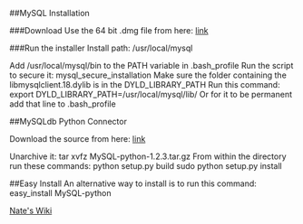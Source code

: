 ##MySQL Installation

###Download 
Use the 64 bit .dmg file from here: [link](http://dev.mysql.com/downloads/mysql/)

###Run the installer
Install path: /usr/local/mysql

Add /usr/local/mysql/bin to the PATH variable in .bash_profile
Run the script to secure it: 
	mysql_secure_installation
Make sure the folder containing the libmysqlclient.18.dylib is in the DYLD_LIBRARY_PATH
Run this command:
	export DYLD_LIBRARY_PATH=/usr/local/mysql/lib/
Or for it to be permanent add that line to .bash_profile

##MySQLdb Python Connector

Download the source from here: [link](http://sourceforge.net/projects/mysql-python/files/mysql-python/1.2.3/)

Unarchive it: 
	tar xvfz MySQL-python-1.2.3.tar.gz
From within the directory run these commands:
	python setup.py build
	sudo python setup.py install

##Easy Install
An alternative way to install is to run this command:
	easy_install MySQL-python

[Nate's Wiki](http://wiki.salisburyenterprises.com/doku.php/nates:mac:mysql:mysql)
